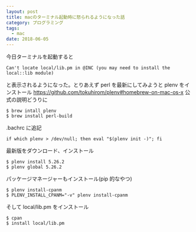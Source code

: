 ```yaml
---
layout: post
title: macのターミナル起動時に怒られるようになった話
category: プログラミング
tags:
  - mac
date: 2018-06-05
---
```


今日ターミナルを起動すると

```
Can't locate local/lib.pm in @INC (you may need to install the local::lib module)
```

と表示されるようになった。とりあえず perl を最新にしてみようと plenv をインストール
<https://github.com/tokuhirom/plenv#homebrew-on-mac-os-x>
公式の説明どうりに

```
$ brew intall plenv
$ brew install perl-build
```

.bachrc に追記

```
if which plenv > /dev/null; then eval "$(plenv init -)"; fi
```

最新版をダウンロード、インストール

```
$ plenv install 5.26.2
$ plenv global 5.26.2
```

パッケージマネージャーもインストール(pip 的なやつ)

```
$ plenv install-cpanm
$ PLENV_INSTALL_CPANM="-v" plenv install-cpanm
```

そして local/lib.pm をインストール

```
$ cpan
$ install local/lib.pm
```
